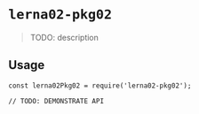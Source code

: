 # `lerna02-pkg02`

> TODO: description

## Usage

```
const lerna02Pkg02 = require('lerna02-pkg02');

// TODO: DEMONSTRATE API
```
